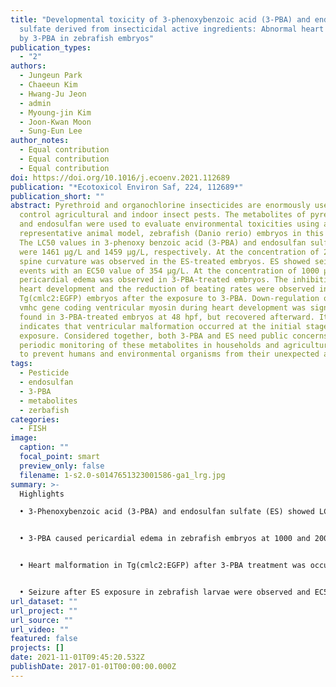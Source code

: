 ```yaml
---
title: "Developmental toxicity of 3-phenoxybenzoic acid (3-PBA) and endosulfan
  sulfate derived from insecticidal active ingredients: Abnormal heart formation
  by 3-PBA in zebrafish embryos"
publication_types:
  - "2"
authors:
  - Jungeun Park
  - Chaeeun Kim
  - Hwang-Ju Jeon
  - admin
  - Myoung-jin Kim
  - Joon-Kwan Moon
  - Sung-Eun Lee
author_notes:
  - Equal contribution
  - Equal contribution
  - Equal contribution
doi: https://doi.org/10.1016/j.ecoenv.2021.112689
publication: "*Ecotoxicol Environ Saf, 224, 112689*"
publication_short: ""
abstract: Pyrethroid and organochlorine insecticides are enormously used to
  control agricultural and indoor insect pests. The metabolites of pyrethroid
  and endosulfan were used to evaluate environmental toxicities using a
  representative animal model, zebrafish (Danio rerio) embryos in this study.
  The LC50 values in 3-phenoxy benzoic acid (3-PBA) and endosulfan sulfate (ES)
  were 1461 μg/L and 1459 μg/L, respectively. At the concentration of 2000 μg/L,
  spine curvature was observed in the ES-treated embryos. ES showed seizure-like
  events with an EC50 value of 354 μg/L. At the concentration of 1000 μg/L, the
  pericardial edema was observed in 3-PBA-treated embryos. The inhibition of
  heart development and the reduction of beating rates were observed in
  Tg(cmlc2:EGFP) embryos after the exposure to 3-PBA. Down-regulation of the
  vmhc gene coding ventricular myosin during heart development was significantly
  found in 3-PBA-treated embryos at 48 hpf, but recovered afterward. It
  indicates that ventricular malformation occurred at the initial stage of 3-PBA
  exposure. Considered together, both 3-PBA and ES need public concerns with
  periodic monitoring of these metabolites in households and agricultural areas
  to prevent humans and environmental organisms from their unexpected attacks.
tags:
  - Pesticide
  - endosulfan
  - 3-PBA
  - metabolites
  - zerbafish
categories:
  - FISH
image:
  caption: ""
  focal_point: smart
  preview_only: false
  filename: 1-s2.0-s0147651323001586-ga1_lrg.jpg
summary: >-
  Highlights

  • 3-Phenoxybenzoic acid (3-PBA) and endosulfan sulfate (ES) showed LC50 value of 1461 and 1459 µg/L, respectively.


  • 3-PBA caused pericardial edema in zebrafish embryos at 1000 and 2000 µg/L concentrations and hatching rates decreased.


  • Heart malformation in Tg(cmlc2:EGFP) after 3-PBA treatment was occurred, and the heart beat rate dramatically decreased.


  • Seizure after ES exposure in zebrafish larvae were observed and EC50 value was reached to about 350 µg/L level.
url_dataset: ""
url_project: ""
url_source: ""
url_video: ""
featured: false
projects: []
date: 2021-11-01T09:45:20.532Z
publishDate: 2017-01-01T00:00:00.000Z
---
```

